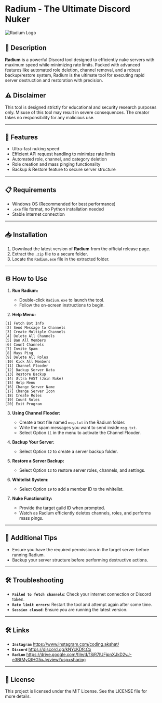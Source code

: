 # Radium - The Ultimate Discord Nuker

![Radium Logo](https://github.com/user-attachments/assets/1fc094f9-1e7d-4c28-9e48-41cb432b5a16)

## 🧨 Description
**Radium** is a powerful Discord tool designed to efficiently nuke servers with maximum speed while minimizing rate limits. Packed with advanced features like automated role deletion, channel removal, and a robust backup/restore system, Radium is the ultimate tool for executing rapid server destruction and restoration with precision.

## ⚠️ Disclaimer
This tool is designed strictly for educational and security research purposes only. Misuse of this tool may result in severe consequences. The creator takes no responsibility for any malicious use.

---

## 🚀 Features
- Ultra-fast nuking speed
- Efficient API request handling to minimize rate limits
- Automated role, channel, and category deletion
- Role creation and mass pinging functionality
- Backup & Restore feature to secure server structure

---

## 📋 Requirements
- Windows OS (Recommended for best performance)
- `.exe` file format, no Python installation needed
- Stable internet connection

---

## 📥 Installation
1. Download the latest version of **Radium** from the official release page.
2. Extract the `.zip` file to a secure folder.
3. Locate the `Radium.exe` file in the extracted folder.

---

## ⚙️ How to Use
1. **Run Radium:**
   - Double-click `Radium.exe` to launch the tool.
   - Follow the on-screen instructions to begin.

2. **Help Menu:**
```
[1] Fetch Bot Info
[2] Send Message to Channels
[3] Create Multiple Channels
[4] Delete All Channels
[5] Ban All Members
[6] Count Channels
[7] Invite Spam
[8] Mass Ping
[9] Delete All Roles
[10] Kick All Members
[11] Channel Flooder
[12] Backup Server Data
[13] Restore Backup
[14] Ultra FAST (Join Nuke)
[15] Help Menu
[16] Change Server Name
[17] Change Server Icon
[18] Create Roles
[19] Count Roles
[20] Exit Program
```

3. **Using Channel Flooder:**
   - Create a text file named `msg.txt` in the Radium folder.
   - Write the spam messages you want to send inside `msg.txt`.
   - Select Option `11` in the menu to activate the Channel Flooder.

4. **Backup Your Server:**
   - Select Option `12` to create a server backup folder.

5. **Restore a Server Backup:**
   - Select Option `13` to restore server roles, channels, and settings.

6. **Whitelist System:**
   - Select Option `19` to add a member ID to the whitelist.

7. **Nuke Functionality:**
   - Provide the target guild ID when prompted.
   - Watch as Radium efficiently deletes channels, roles, and performs mass pings.

---

## 🧩 Additional Tips
- Ensure you have the required permissions in the target server before running Radium.
- Backup your server structure before performing destructive actions.

---

## 🛠 Troubleshooting
- **`Failed to fetch channels`**: Check your internet connection or Discord token.
- **`Rate limit errors`**: Restart the tool and attempt again after some time.
- **`Session closed`**: Ensure you are running the latest version.

---
## 🛠 Links
- **`Instagram`** https://www.instagram.com/coding.akshat/
- **`Discord`** https://discord.gg/kNYcKDfcCx
- **`Radium`** https://drive.google.com/file/d/1SjR7lUFjpnXJkD2vJ-e3BtMyQtHG5xJy/view?usp=sharing
---

## 📜 License
This project is licensed under the MIT License. See the LICENSE file for more details.
